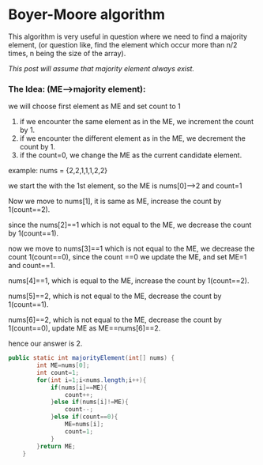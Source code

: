 #  Boyer-Moore algorithm

This algorithm is very useful in question where we need to find a majority element, (or question like, find the element which occur more than n/2 times, n being the size of the array).

*This post will assume that majority element always exist.*

### The Idea: (ME-->majority element):

we will choose first element as ME and set count to 1 

1.  if we encounter the same element as in the ME, we increment the count by 1.
2. if we encounter the different element as in the ME, we decrement the count by 1.
3. if the count=0, we change the ME as the current candidate element.

example:
nums = {2,2,1,1,1,2,2}

we start the with the 1st element, so the ME is nums[0]-->2 and count=1

Now we move to nums[1], it is same as ME, increase the count by 1(count==2).

since the nums[2]==1 which is not equal to the ME, we decrease the count by 1(count==1).

now we move to nums[3]==1 which is not equal to the ME, we decrease the count 1(count==0), since the count ==0 we update the ME, and set ME=1 and count==1.

nums[4]==1, which is equal to the ME, increase the count by 1(count==2).

nums[5]==2, which is not equal to the ME, decrease the count by 1(count==1).

nums[6]==2, which is not equal to the ME, decrease the count by 1(count==0), update ME as ME==nums[6]==2.

hence our answer is 2.

```java
public static int majorityElement(int[] nums) {
        int ME=nums[0];
        int count=1;
        for(int i=1;i<nums.length;i++){
            if(nums[i]==ME){
                count++;
            }else if(nums[i]!=ME){
                count--;
            }else if(count==0){
                ME=nums[i];
                count=1;
            }
        }return ME;
    }
```

